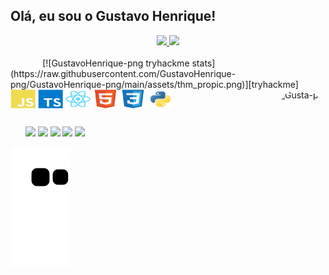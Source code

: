 ## Olá, eu sou o Gustavo Henrique!
<div align="center">
  <a href="https://github.com/GustavoHenrique-png">
    <img height="150" src="https://github-readme-stats.vercel.app/api?username=GustavoHenrique-png&show_icons=true&theme=dark&include_all_commits=true&count_private=true"/>
    <img height="150" src="https://github-readme-stats.vercel.app/api/top-langs/?username=GustavoHenrique-png&layout=compact&langs_count=6&theme=dark"/>
  <a/>
</div>
  <div style="display: inline_block;"><br> &nbsp&nbsp&nbsp&nbsp&nbsp&nbsp&nbsp&nbsp&nbsp&nbsp&nbsp&nbsp
  [![GustavoHenrique-png tryhackme stats](https://raw.githubusercontent.com/GustavoHenrique-png/GustavoHenrique-png/main/assets/thm_propic.png)][tryhackme]
  <img align="center" alt="Gusta-Js" height="30" width="40" src="https://raw.githubusercontent.com/devicons/devicon/master/icons/javascript/javascript-plain.svg">
  <img align="center" alt="Gusta-Ts" height="30" width="40" src="https://raw.githubusercontent.com/devicons/devicon/master/icons/typescript/typescript-plain.svg">
  <img align="center" alt="Gusta-React" height="30" width="40" src="https://raw.githubusercontent.com/devicons/devicon/master/icons/react/react-original.svg">
  <img align="center" alt="Gusta-HTML" height="30" width="40" src="https://raw.githubusercontent.com/devicons/devicon/master/icons/html5/html5-original.svg">
  <img align="center" alt="Gusta-CSS" height="30" width="40" src="https://raw.githubusercontent.com/devicons/devicon/master/icons/css3/css3-original.svg">
  <img align="center" alt="Gusta-Python" height="30" width="40" src="https://raw.githubusercontent.com/devicons/devicon/master/icons/python/python-original.svg">
  <img align="right" alt="Gusta-pic" height="150" style="border-radius:50px;"    src="https://cdn.discordapp.com/attachments/1004354269014663232/1004354368453222450/download20220803084329.png">
</div>
  
  ##
  
 <div> &nbsp&nbsp&nbsp&nbsp&nbsp
  <a href="https://www.instagram.com/snc.gusta" target="_blank"><img src="https://img.shields.io/badge/-Instagram-%23E4405F?style=for-the-badge&logo=instagram&logoColor=white" target="_blank"></a>
 	<a href="https://www.twitch.tv/iilfoxy" target="_blank"><img src="https://img.shields.io/badge/Twitch-9146FF?style=for-the-badge&logo=twitch&logoColor=white" target="_blank"></a>
 <a href="https://discord.gg/knEUZM2Jv6" target="_blank"><img src="https://img.shields.io/badge/Discord-7289DA?style=for-the-badge&logo=discord&logoColor=white" target="_blank"></a> 
  <a href = "mailto:gustavo.henrique.x.de.brito@gmail.com"><img src="https://img.shields.io/badge/-Gmail-%23333?style=for-the-badge&logo=gmail&logoColor=white" target="_blank"></a>
  <a href="https://www.linkedin.com/in/gustavo-henrique-xavier-de-brito-500129189" target="_blank"><img src="https://img.shields.io/badge/-LinkedIn-%230077B5?style=for-the-badge&logo=linkedin&logoColor=white" target="_blank"></a> 
   
   ![Snake animation](https://github.com/GustavoHenrique-png/GustavoHenrique-png/blob/output/github-contribution-grid-snake.svg)
 
</div>
